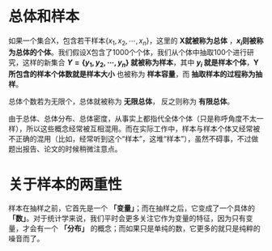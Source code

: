 
# 总体和样本

如果一个集合X，包含若干样本$\{ x_1, x_2, \cdots, x_n\}$，这里的 **X就被称为总体** ，**$x_i$则被称为总体的个体**。我们假设X包含了1000个个体，我们从个体中抽取100个进行研究，这样的新集合 **$Y = \{y_1, y_2, \cdots ,y_n \}$ 就被称为样本**，其中 **$y_i$ 就是样本个体**，**Y所包含的样本个体数就是样本大小** 也被称为 **样本容量**，而 **抽取样本的过程称为抽样**。

总体个数若为无限个，总体就被称为 **无限总体**， 反之则称为 **有限总体**。

由于总体、总体分布、总体密度，从事实上都指代全体个体（只是称呼角度不太一样），所以这些概念经常被互相混用。而在实际工作中，样本与样本个体又经常被不正确的混用（比如，经常听到这个“样本”，这堆“样本”），虽然不碍事，不过做题出报告、论文的时候稍微注意点。

# 关于样本的两重性
样本在抽样之前，它首先是一个 **「变量」**；而在抽样之后，它变成了一个具体的 **「数」**。对于统计学来说，我们平时会更多关注它作为变量的特征，因为只有变量，才会有一个 **「分布」** 的概念；而如果只是单纯的数，它更多的就只是纯粹的噪音而了。

